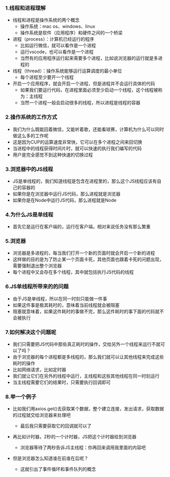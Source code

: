 ### 1.线程和进程理解

- 线程和进程是操作系统的两个概念
  - 操作系统：mac os、windows、linux
  - 操作系统是软件（应用程序）和硬件之间的一个桥梁
- 进程（process）：计算机已经运行的程序
  - 比如运行微信，就可以看作是一个进程
  - 运行vscode，也可以看作是一个进程
  - 当然有的应用程序运行起来需要多个进程，比如说浏览器的运行就是多进程的
- 线程（thread）：操作系统能够运行运算调度的最小单位
  - 每个进程至少要开一个线程
- 开启一个应用程序，就会开启一个进程，但是进程并不会运行具体的代码
  - 如果我们要运行代码，在进程里面必须至少启动一个线程，这个线程被称为：主线程
  - 当然一个进程一般会启动很多的线程，所以进程是线程的容器

### 2.操作系统的工作方式

- 我们为什么既能回着微信，又能听着歌，还能看球赛，计算机为什么可以同时做这么多的工作呢
- 这是因为CUP的运算速度非常快，它可以在多个进程之间来回切换
- 当进程中的线程获得时间片时，就可以快速的执行我们编写的代码
- 用户是完全感觉不到这种快速的切换过程

### 3.浏览器中的JS线程

- JS是单线程的，我们知道线程是包含在进程里的，那么这个JS线程应该有自己的容器的
- 如果你是在浏览器中运行JS代码，那么进程就是浏览器
- 如果你是在Node中运行JS代码，那么进程就是Node

### 4.为什么JS是单线程

- 首先它是运行在客户端的，运行在客户端，相对来说任务没有那么繁重

### 5.浏览器

- 浏览器是多进程的，每当我们打开一个新的页面时就会开启一个新的进程
- 这样做的目的是为了防止某一个页面卡死，其他页面也跟着卡死的问题出现，需要强制退出整个浏览器
- 每个进程中又会存在多个线程，其中就包括执行JS代码的线程

### 6.JS单线程所带来的的问题

- 由于JS是单线程，所以在同一时刻只能做一件事
- 如果这件事是极其耗时的，意味着当前线程就会被阻塞
- 阻塞就意味着，如果这件耗时的事做不完，那么这件耗时的事下面的代码就不会被执行

### 7.如何解决这个问题呢

- 我们只需要把JS代码中那些真正耗时的操作，交给另外一个线程来运行不就可以了吗？
- 由于浏览器的每个进程都是多线程的，那么我们就可以让其他线程来完成这些耗时的操作
- 比如网络请求，比如定时器
- 我们就让它们在另外的线程中运行，主线程和这些其他线程在同一时刻运行
- 当主线程需要它们的结果时，只需要执行回调即可

### 8.举一个例子

- 比如我们用axios.get()去获取某个数据，整个建立连接，发出请求，获取数据的过程就交给浏览器来处理吧
  - 最后我只需要获取它的回调就可以了
- 再比如计时器，2秒的一个计时器，JS把这个计时器给到浏览器
  - 浏览器等待了两秒告诉JS主线程：你再回来调用我里面的内容吧

- 但是浏览器怎么知道谁在前谁在后呢？
  - 这就引出了事件循环和事件队列的概念